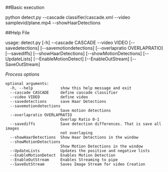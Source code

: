 ##Basic execution 

python detect.py --cascade classifier/cascade.xml --video samplevid/plane.mp4 --showHaarDetections



##Help File

usage: detect.py [-h] --cascade CASCADE --video VIDEO [--savedetections]
                 [--savemotiondetections] [--overlapratio OVERLAPRATIO]
                 [--savediffs] [--showHaarDetections] [--showMotionDetections]
                 [--UpdateLists] [--EnableMotionDetect] [--EnableOutStream]
                 [--SaveOutStream]

*Process options*

```
optional arguments:
  -h, --help            show this help message and exit
  --cascade CASCADE     define cascade classifier
  --video VIDEO         define video
  --savedetections      save Haar Detections
  --savemotiondetections
                        Save motion detections
  --overlapratio OVERLAPRATIO
                        Overlap Ratio 0-1
  --savediffs           Save detection differences. That is save all images
                        not overlaping
  --showHaarDetections  Show Haar Detections in the window
  --showMotionDetections
                        Show Motion Detections in the window
  --UpdateLists         Updates the positive and negative lists
  --EnableMotionDetect  Enables Motion Detection
  --EnableOutStream     Enables Streaming to pipe
  --SaveOutStream       Saves Image Stream for video Creation
```
